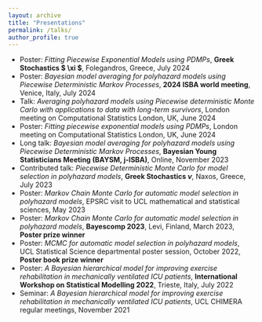 ```yaml
---
layout: archive
title: "Presentations"
permalink: /talks/
author_profile: true
---
```


* Poster: *Fitting Piecewise Exponential Models using PDMPs*, **Greek Stochastics $ \xi $**, Folegandros, Greece, July 2024
* Poster: *Bayesian model averaging for polyhazard models using Piecewise Deterministic Markov Processes*, **2024 ISBA world meeting**, Venice, Italy, July 2024
* Talk: *Averaging polyhazard models using Piecewise deterministic Monte Carlo with applications to data with long-term survivors*, London meeting on Computational Statistics London, UK, June 2024
* Poster: *Fitting piecewise exponential models using PDMPs*, London meeting on Computational Statistics London, UK, June 2024
* Long talk: *Bayesian model averaging for polyhazard models using Piecewise Deterministic Markov Processes*, **Bayesian Young Statisticians Meeting (BAYSM, j-ISBA)**, Online, November 2023
* Contributed talk: *Piecewise Deterministic Monte Carlo for model selection in polyhazard models*, **Greek Stochastics $\nu$**, Naxos, Greece, July 2023
* Poster: *Markov Chain Monte Carlo for automatic model selection in polyhazard models*, EPSRC visit to UCL mathematical and statistical sciences, May 2023
* Poster: *Markov Chain Monte Carlo for automatic model selection in polyhazard models*, **Bayescomp 2023**, Levi, Finland, March 2023, **Poster prize winner**
* Poster: *MCMC for automatic model selection in polyhazard models*, UCL Statistical Science departmental poster session, October 2022, **Poster book prize winner**
* Poster: *A Bayesian hierarchical model for improving exercise rehabilitation in mechanically ventilated ICU patients*, **International Workshop on Statistical Modelling 2022**, Trieste, Italy, July 2022
* Seminar: *A Bayesian hierarchical model for improving exercise rehabilitation in mechanically ventilated ICU patients*, UCL CHIMERA regular meetings, November 2021

